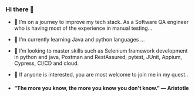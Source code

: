 ### Hi there 👋

<!--
**Dcode78/Dcode78** is a ✨ _special_ ✨ repository because its `README.md` (this file) appears on your GitHub profile.

Here are some ideas to get you started:
-->

- 🔭 I’m on a journey to improve my tech stack. As a Software QA engineer who is having most of the experience in manual testing...
- 🌱 I’m currently learning Java and python languages ...
- 👯 I’m looking to master skills such as Selenium framework development in python and java, Postman and RestAssured, pytest, JUnit, Appium, Cypress, CI/CD and cloud.
- 🤔 If anyone is interested, you are most welcome to join me in my quest..

  
- #### “The more you know, the more you know you don't know.” ― Aristotle 
<!--- 
- ⚡ Fun fact: ...
- - 💬 Ask me about ...
-->
